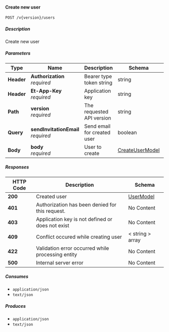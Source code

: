 
<a name="internalusers_createuser"></a>
#### Create new user
```
POST /v{version}/users
```


##### Description
Create new user


##### Parameters

|Type|Name|Description|Schema|Default|
|---|---|---|---|---|
|**Header**|**Authorization**  <br>*required*|Bearer type token string|string||
|**Header**|**Et-App-Key**  <br>*required*|Application key|string||
|**Path**|**version**  <br>*required*|The requested API version|string|`"1"`|
|**Query**|**sendInvitationEmail**  <br>*required*|Send email for created user|boolean||
|**Body**|**body**  <br>*required*|User to create|[CreateUserModel](#createusermodel)||


##### Responses

|HTTP Code|Description|Schema|
|---|---|---|
|**200**|Created user|[UserModel](#usermodel)|
|**401**|Authorization has been denied for this request.|No Content|
|**403**|Application key is not defined or does not exist|No Content|
|**409**|Conflict occured while creating user|< string > array|
|**422**|Validation error occurred while processing entity|No Content|
|**500**|Internal server error|No Content|


##### Consumes

* `application/json`
* `text/json`


##### Produces

* `application/json`
* `text/json`



